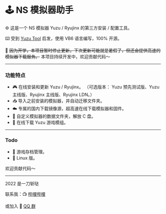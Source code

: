 ﻿#  🕹️ NS 模拟器助手

⚙️ 这是一个 NS 模拟器 Yuzu / Ryujinx 的第三方安装 / 配置工具。

⌨️ 受到 [Yuzu Tool](https://tieba.baidu.com/p/7482949878) 启发，使用 VB6 语言编写，100% 开源。

🚧 ~~因为开学，本项目暂时停止更新，下次更新可能就是暑假了，但还会提供高速的模拟器下载服务。~~ 本项目持续开发中，欢迎贡献代码～

---

### 功能特点

- 🎮 在线安装和更新 Yuzu / Ryujinx。
  （可选版本： Yuzu 预先测试版、Yuzu 主线版、Ryujinx 主线版、Ryujinx LDN。）
- 📥 导入之前安装的模拟器，并自动迁移文件夹。
- ☁️ 专属的国内下载镜像源，超高速在线下载模拟器和固件。
- 📂 自定义模拟器的数据文件夹，解放 C 盘。
- 💽 在线下载 Yuzu 游戏模组。

---

### Todo

- 🍭 游戏存档管理。
- 🐧 Linux 版。

欢迎贡献代码～

---

2022 是一刀斩哒 

联系我：📺 [哔哩哔哩](https://b23.tv/29j35Sc) 

或加入 🐧 [QQ 群](https://jq.qq.com/?_wv=1027&k=nhkM2JMU)
